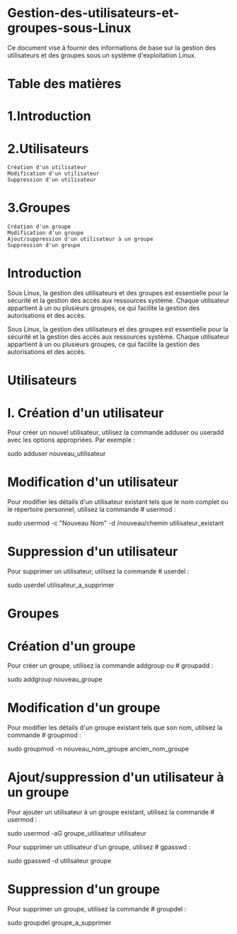 # Gestion-des-utilisateurs-et-groupes-sous-Linux

  Ce document vise à fournir des informations de base sur la gestion des utilisateurs et des groupes sous un système d'exploitation Linux.

# Table des matières

# 1.Introduction
# 2.Utilisateurs
    Création d'un utilisateur
    Modification d'un utilisateur
    Suppression d'un utilisateur
# 3.Groupes
    Création d'un groupe
    Modification d'un groupe
    Ajout/suppression d'un utilisateur à un groupe
    Suppression d'un groupe
    
# Introduction

 Sous Linux, la gestion des utilisateurs et des groupes est essentielle pour la sécurité et la gestion des accès aux ressources système. Chaque utilisateur appartient à un ou plusieurs groupes, ce qui facilite la gestion des 
 autorisations et des accès.

 Sous Linux, la gestion des utilisateurs et des groupes est essentielle pour la sécurité et la gestion des accès aux ressources système. Chaque utilisateur appartient à un ou plusieurs groupes, ce qui facilite la gestion des 
 autorisations et des accès.

# Utilisateurs

# I. Création d'un utilisateur

 Pour créer un nouvel utilisateur, utilisez la commande adduser ou useradd avec les options appropriées. Par exemple :

 sudo adduser nouveau_utilisateur

# Modification d'un utilisateur

 Pour modifier les détails d'un utilisateur existant tels que le nom complet ou le répertoire personnel, utilisez la commande # usermod :

 sudo usermod -c "Nouveau Nom" -d /nouveau/chemin utilisateur_existant

# Suppression d'un utilisateur

 Pour supprimer un utilisateur, utilisez la commande # userdel :
 
 sudo userdel utilisateur_a_supprimer

# Groupes

# Création d'un groupe

 Pour créer un groupe, utilisez la commande addgroup ou # groupadd  :

 sudo addgroup nouveau_groupe

# Modification d'un groupe

Pour modifier les détails d'un groupe existant tels que son nom, utilisez la commande # groupmod :

 sudo groupmod -n nouveau_nom_groupe ancien_nom_groupe

# Ajout/suppression d'un utilisateur à un groupe

Pour ajouter un utilisateur à un groupe existant, utilisez la commande # usermod :

 sudo usermod -aG groupe_utilisateur utilisateur

Pour supprimer un utilisateur d'un groupe, utilisez # gpasswd :

sudo gpasswd -d utilisateur groupe

# Suppression d'un groupe

Pour supprimer un groupe, utilisez la commande # groupdel :

 sudo groupdel groupe_a_supprimer



















